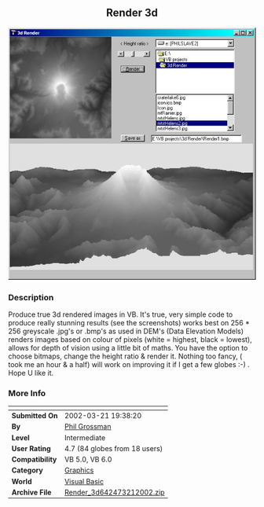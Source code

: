 ﻿<div align="center">

## Render 3d

<img src="PIC200232115222900.jpg">
</div>

### Description

Produce true 3d rendered images in VB. It's true, very simple code to produce really stunning results (see the screenshots) works best on 256 * 256 greyscale .jpg's or .bmp's as used in DEM's (Data Elevation Models) renders images based on colour of pixels (white = highest, black = lowest), allows for depth of vision using a little bit of maths. You have the option to choose bitmaps, change the height ratio & render it. Nothing too fancy, ( took me an hour & a half) will work on improving it if I get a few globes :-) . Hope U like it.
 
### More Info
 


<span>             |<span>
---                |---
**Submitted On**   |2002-03-21 19:38:20
**By**             |[Phil Grossman](https://github.com/Planet-Source-Code/PSCIndex/blob/master/ByAuthor/phil-grossman.md)
**Level**          |Intermediate
**User Rating**    |4.7 (84 globes from 18 users)
**Compatibility**  |VB 5\.0, VB 6\.0
**Category**       |[Graphics](https://github.com/Planet-Source-Code/PSCIndex/blob/master/ByCategory/graphics__1-46.md)
**World**          |[Visual Basic](https://github.com/Planet-Source-Code/PSCIndex/blob/master/ByWorld/visual-basic.md)
**Archive File**   |[Render\_3d642473212002\.zip](https://github.com/Planet-Source-Code/phil-grossman-render-3d__1-32924/archive/master.zip)








